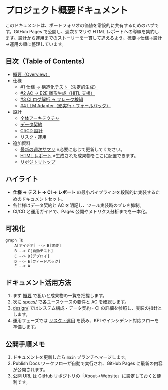 # プロジェクト概要ドキュメント

このドキュメントは、ポートフォリオの価値を常設的に共有するためのハブです。GitHub Pages で公開し、週次サマリや HTML レポートへの導線を集約します。設計から運用までのストーリーを一貫して追えるよう、概要→仕様→設計→運用の順に整理しています。

## 目次（Table of Contents）

- [概要（Overview）](overview.md)
- 仕様
  - [#1 仕様 → 構造化テスト（決定的生成）](specs/01-spec2cases.md)
  - [#2 AC → E2E 雛形生成（HITL 支援）](specs/02-ac-to-e2e.md)
  - [#3 CI ログ解析 → フレーク検知](specs/03-ci-flaky.md)
  - [#4 LLM Adapter（影実行・フォールバック）](specs/04-llm-adapter-shadow.md)
- 設計
  - [全体アーキテクチャ](design/architecture.md)
  - [データ契約](design/data-contracts.md)
  - [CI/CD 設計](design/ci-cd.md)
  - [リスク・運用](design/risks-and-ops.md)
- 追加資料
  - [最新の週次サマリ](../reports/weekly-summary.md) ※必要に応じて更新してください。
  - [HTML レポート](../reports/index.html) ※生成された成果物をここに配置できます。
  - [リポジトリトップ](../README.md)

## ハイライト
- **仕様 → テスト → CI → レポート** の最小パイプラインを段階的に実装するためのドキュメントセット。
- 各仕様はデータ契約と AC を明記し、ツール実装時のブレを抑制。
- CI/CD と運用ガイドで、Pages 公開やメトリクス分析までを一本化。

## 可視化

```mermaid
graph TD
    A[アイデア] --> B[実装]
    B --> C[自動テスト]
    C --> D[デプロイ]
    D --> E[フィードバック]
    E --> A
```

## ドキュメント活用方法
1. まず [概要](overview.md) で狙いと成果物の一覧を把握します。
2. 次に [specs/](specs/01-spec2cases.md) で各ユースケースの要件と AC を確認します。
3. [design/](design/architecture.md) ではシステム構成・データ契約・CI の詳細を参照し、実装の指針とします。
4. 運用フェーズでは [リスク・運用](design/risks-and-ops.md) を読み、KPI やインシデント対応フローを準備します。

## 公開手順メモ

1. ドキュメントを更新したら `main` ブランチへマージします。
2. Publish Docs ワークフローが自動で実行され、GitHub Pages に最新の内容が公開されます。
3. 公開 URL は GitHub リポジトリの「About→Website」に設定しておくと便利です。

